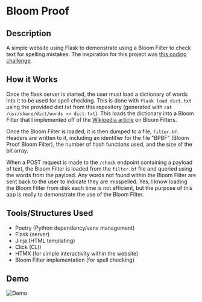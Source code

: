 # Bloom Proof

## Description

A simple website using Flask to demonstrate using a Bloom Filter to check text for spelling mistakes. The inspiration
for this project was [this coding challenge](https://codingchallenges.fyi/challenges/challenge-bloom/).

## How it Works

Once the flask server is started, the user must load a dictionary of words into it to be used for spell checking. This
is done with `flask load dict.txt` using the provided dict.txt from this repository 
(generated with `cat /usr/share/dict/words >> dict.txt`). This loads the dictionary into a Bloom Filter that I
implemented off of the [Wikipedia article](https://en.wikipedia.org/wiki/Bloom_filter) on Bloom Filters.

Once the Bloom Filter is loaded, it is then dumped to a file, `filter.bf`. Headers are written to it, including an 
identifier for the file "BPBF" (Bloom Proof Bloom Filter), the number of hash functions used, and the size of the
bit array. 

When a POST request is made to the `/check` endpoint containing a payload of text, the Bloom Filter is loaded from the
`filter.bf` file and queried using the words from the payload. Any words not found within the Bloom Filter are sent
back to the user to indicate they are misspelled. Yes, I know loading the Bloom Filter from disk each time is not 
efficient, but the purpose of this app is really to demonstrate the use of the Bloom Filter. 

## Tools/Structures Used

* Poetry (Python dependency/venv management)
* Flask (server)
* Jinja (HTML templating)
* Click (CLI)
* HTMX (for simple interactivity within the website)
* Bloom Filter implementation (for spell checking)

## Demo

![Demo](demo.gif)